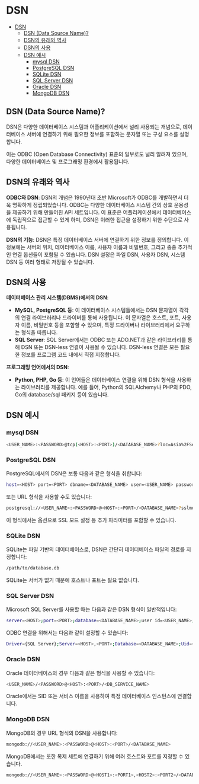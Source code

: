 # DSN

- [DSN](#dsn)
    - [DSN (Data Source Name)?](#dsn-data-source-name)
    - [DSN의 유래와 역사](#dsn의-유래와-역사)
    - [DSN의 사용](#dsn의-사용)
    - [DSN 예시](#dsn-예시)
        - [mysql DSN](#mysql-dsn)
        - [PostgreSQL DSN](#postgresql-dsn)
        - [SQLite DSN](#sqlite-dsn)
        - [SQL Server DSN](#sql-server-dsn)
        - [Oracle DSN](#oracle-dsn)
        - [MongoDB DSN](#mongodb-dsn)

## DSN (Data Source Name)?

DSN은 다양한 데이터베이스 시스템과 어플리케이션에서 널리 사용되는 개념으로, 데이터베이스 서버에 연결하기 위해 필요한 정보를 포함하는 문자열 또는 구성 요소를 설명합니다.

이는 ODBC (Open Database Connectivity) 표준의 일부로도 널리 알려져 있으며, 다양한 데이터베이스 및 프로그래밍 환경에서 활용됩니다.

## DSN의 유래와 역사

**ODBC와 DSN**:
DSN의 개념은 1990년대 초반 Microsoft가 ODBC를 개발하면서 더욱 명확하게 정립되었습니다.
ODBC는 다양한 데이터베이스 시스템 간의 상호 운용성을 제공하기 위해 만들어진 API 세트입니다.
이 표준은 어플리케이션에서 데이터베이스에 독립적으로 접근할 수 있게 하며, DSN은 이러한 접근을 설정하기 위한 수단으로 사용됩니다.

**DSN의 기능**:
DSN은 특정 데이터베이스 서버에 연결하기 위한 정보를 정의합니다.
이 정보에는 서버의 위치, 데이터베이스 이름, 사용자 이름과 비밀번호, 그리고 종종 추가적인 연결 옵션들이 포함될 수 있습니다.
DSN 설정은 파일 DSN, 사용자 DSN, 시스템 DSN 등 여러 형태로 저장될 수 있습니다.

## DSN의 사용

**데이터베이스 관리 시스템(DBMS)에서의 DSN**:
- **MySQL, PostgreSQL 등**: 이 데이터베이스 시스템들에서는 DSN 문자열이 각각의 연결 라이브러리나 드라이버를 통해 사용됩니다. 이 문자열은 호스트, 포트, 사용자 이름, 비밀번호 등을 포함할 수 있으며, 특정 드라이버나 라이브러리에서 요구하는 형식을 따릅니다.
- **SQL Server**: SQL Server에서는 ODBC 또는 ADO.NET과 같은 라이브러리를 통해 DSN 또는 DSN-less 연결이 사용될 수 있습니다. DSN-less 연결은 모든 필요한 정보를 프로그램 코드 내에서 직접 지정합니다.

**프로그래밍 언어에서의 DSN**:
- **Python, PHP, Go 등**: 이 언어들은 데이터베이스 연결을 위해 DSN 형식을 사용하는 라이브러리를 제공합니다. 예를 들어, Python의 SQLAlchemy나 PHP의 PDO, Go의 database/sql 패키지 등이 있습니다.

## DSN 예시

### mysql DSN

```bash
<USER_NAME>:<PASSWORD>@tcp(<HOST>:<PORT>)/<DATABASE_NAME>?loc=Asia%2FSeoul&parseTime=true&group_concat_max_len=10240
```

### PostgreSQL DSN

PostgreSQL에서의 DSN은 보통 다음과 같은 형식을 취합니다:

```bash
host=<HOST> port=<PORT> dbname=<DATABASE_NAME> user=<USER_NAME> password=<PASSWORD>
```

또는 URL 형식을 사용할 수도 있습니다:

```bash
postgresql://<USER_NAME>:<PASSWORD>@<HOST>:<PORT>/<DATABASE_NAME>?sslmode=disable
```

이 형식에서는 옵션으로 SSL 모드 설정 등 추가 파라미터를 포함할 수 있습니다.

### SQLite DSN

SQLite는 파일 기반의 데이터베이스로, DSN은 간단히 데이터베이스 파일의 경로를 지정합니다:

```bash
/path/to/database.db
```

SQLite는 서버가 없기 때문에 호스트나 포트는 필요 없습니다.

### SQL Server DSN

Microsoft SQL Server를 사용할 때는 다음과 같은 DSN 형식이 일반적입니다:

```bash
server=<HOST>;port=<PORT>;database=<DATABASE_NAME>;user id=<USER_NAME>;password=<PASSWORD>
```

ODBC 연결을 위해서는 다음과 같이 설정할 수 있습니다:

```bash
Driver={SQL Server};Server=<HOST>,<PORT>;Database=<DATABASE_NAME>;Uid=<USER_NAME>;Pwd=<PASSWORD>;
```

### Oracle DSN

Oracle 데이터베이스의 경우 다음과 같은 형식을 사용할 수 있습니다:

```bash
<USER_NAME>/<PASSWORD>@<HOST>:<PORT>/<DB_SERVICE_NAME>
```

Oracle에서는 SID 또는 서비스 이름을 사용하여 특정 데이터베이스 인스턴스에 연결합니다.

### MongoDB DSN

MongoDB의 경우 URL 형식의 DSN을 사용합니다:

```bash
mongodb://<USER_NAME>:<PASSWORD>@<HOST>:<PORT>/<DATABASE_NAME>
```

MongoDB에서는 또한 복제 세트에 연결하기 위해 여러 호스트와 포트를 지정할 수 있습니다.

```bash
mongodb://<USER_NAME>:<PASSWORD>@<HOST1>:<PORT1>,<HOST2>:<PORT2>/<DATABASE_NAME>?replicaSet=<REPLICA_SET_NAME>
```
